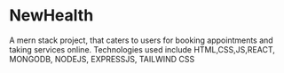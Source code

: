 # NewHealth
A mern stack project, that caters to users for booking appointments and taking services online. Technologies used include HTML,CSS,JS,REACT, MONGODB, NODEJS, EXPRESSJS, TAILWIND CSS
